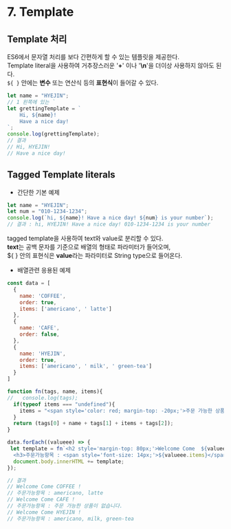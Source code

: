 # 7. Template



## Template 처리
ES6에서 문자열 처리를 보다 간편하게 할 수 있는 템플릿을 제공한다.  
Template literal을 사용하여 거추장스러운 '**+**' 이나 '**\n**'을 더이상 사용하지 않아도 된다.  
`${ }` 안에는 **변수** 또는 연산식 등의 **표현식**이 들어갈 수 있다.



```js
let name = "HYEJIN";
// 1 왼쪽에 있는 `
let grettingTemplate = `
    Hi, ${name}!
    Have a nice day!
`; 
console.log(grettingTemplate);
// 결과
// Hi, HYEJIN!
// Have a nice day!
```



## Tagged Template literals
- 간단한 기본 예제
```js
let name = "HYEJIN";
let num = "010-1234-1234";
console.log(`hi, ${name}! Have a nice day! ${num} is your number`);
// 결과 : hi, HYEJIN! Have a nice day! 010-1234-1234 is your number
```
tagged template을 사용하여 text와 value로 분리할 수 있다.  
**text**는 공백 문자를 기준으로 배열의 형태로 파라미터가 들어오며,  
${ } 안의 표현식은 **value**라는 파라미터로 String type으로 들어온다.

- 배열관련 응용된 예제
```js
const data = [
  {
    name: 'COFFEE',
    order: true,
    items: ['americano', ' latte']
  },
  {
    name: 'CAFE',
    order: false,
  },
  {
    name: 'HYEJIN',
    order: true,
    items: ['americano', ' milk', ' green-tea']
  }
]

function fn(tags, name, items){
//   console.log(tags);
  if(typeof items === "undefined"){
    items = "<span style='color: red; margin-top: -20px;'>주문 가능한 상품이 없습니다.</span>";
  }
  return (tags[0] + name + tags[1] + items + tags[2]);
}

data.forEach((valueee) => {
 let template = fn`<h2 style='margin-top: 80px;'>Welcome Come  ${valueee.name} !</h2>
  <h3>주문가능항목 : <span style='font-size: 14px;'>${valueee.items}</span></h2>`;
  document.body.innerHTML += template;
});

// 결과
// Welcome Come COFFEE !
// 주문가능항목 : americano, latte
// Welcome Come CAFE !
// 주문가능항목 : 주문 가능한 상품이 없습니다.
// Welcome Come HYEJIN !
// 주문가능항목 : americano, milk, green-tea
```